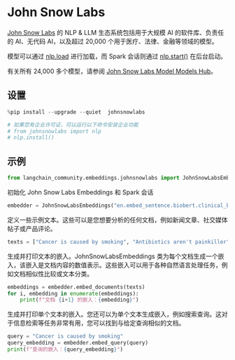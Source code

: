 # John Snow Labs

[John Snow Labs](https://nlp.johnsnowlabs.com/) 的 NLP & LLM 生态系统包括用于大规模 AI 的软件库、负责任的 AI、无代码 AI，以及超过 20,000 个用于医疗、法律、金融等领域的模型。

模型可以通过 [nlp.load](https://nlp.johnsnowlabs.com/docs/en/jsl/load_api) 进行加载，而 Spark 会话则通过 [nlp.start()](https://nlp.johnsnowlabs.com/docs/en/jsl/start-a-sparksession) 在后台启动。

有关所有 24,000 多个模型，请参阅 [John Snow Labs Model Models Hub](https://nlp.johnsnowlabs.com/models)。

## 设置

```python
%pip install --upgrade --quiet  johnsnowlabs
```

```python
# 如果您有企业许可证，可以运行以下命令安装企业功能
# from johnsnowlabs import nlp
# nlp.install()
```

## 示例

```python
from langchain_community.embeddings.johnsnowlabs import JohnSnowLabsEmbeddings
```

初始化 John Snow Labs Embeddings 和 Spark 会话

```python
embedder = JohnSnowLabsEmbeddings("en.embed_sentence.biobert.clinical_base_cased")
```

定义一些示例文本。这些可以是您想要分析的任何文档，例如新闻文章、社交媒体帖子或产品评论。

```python
texts = ["Cancer is caused by smoking", "Antibiotics aren't painkiller"]
```

生成并打印文本的嵌入。JohnSnowLabsEmbeddings 类为每个文档生成一个嵌入，该嵌入是文档内容的数值表示。这些嵌入可以用于各种自然语言处理任务，例如文档相似性比较或文本分类。

```python
embeddings = embedder.embed_documents(texts)
for i, embedding in enumerate(embeddings):
    print(f"文档 {i+1} 的嵌入：{embedding}")
```

生成并打印单个文本的嵌入。您还可以为单个文本生成嵌入，例如搜索查询。这对于信息检索等任务非常有用，您可以找到与给定查询相似的文档。

```python
query = "Cancer is caused by smoking"
query_embedding = embedder.embed_query(query)
print(f"查询的嵌入：{query_embedding}")
```